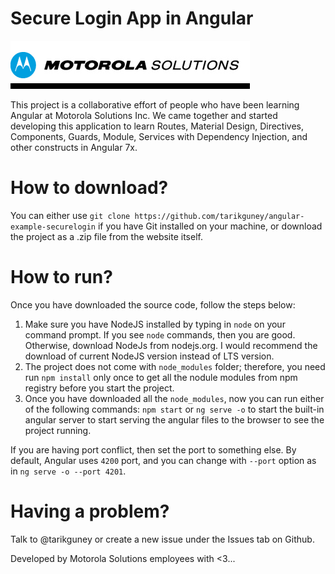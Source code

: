 # Secure Login App in Angular

![Motorola Solutions Logo](moto-logo.png)

This project is a collaborative effort of people who have been learning Angular at Motorola Solutions Inc.  We came together and started developing this application to learn Routes, Material Design, Directives, Components, Guards, Module, Services with Dependency Injection, and other constructs in Angular 7x.

# How to download?

You can either use `git clone https://github.com/tarikguney/angular-example-securelogin` if you have Git installed on your machine, or download the project as a .zip file from the website itself. 

# How to run?

Once you have downloaded the source code, follow the steps below:

1. Make sure you have NodeJS installed by typing in `node` on  your command prompt. If you see `node` commands, then you are good. Otherwise, download NodeJs from nodejs.org. I would recommend the download of current NodeJS version instead of LTS version. 
2. The project does not come with `node_modules` folder; therefore, you need run `npm install` only once to get all the nodule modules from npm registry before you start the project. 
3. Once you have downloaded all the `node_modules`, now you can run either of the following commands: `npm start` or `ng serve -o` to start the built-in angular server to start serving the angular files to the browser to see the project running. 

If you are having port conflict, then set the port to something else. By default, Angular uses `4200` port, and you can change with `--port` option as in `ng serve -o --port 4201`. 

# Having a problem?

Talk to @tarikguney or create a new issue under the Issues tab on Github.

Developed by Motorola Solutions employees with <3...


